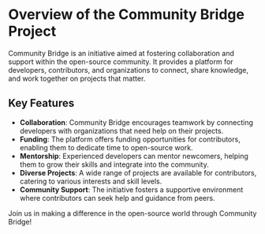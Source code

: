 # Overview of the Community Bridge Project

Community Bridge is an initiative aimed at fostering collaboration and support within the open-source community. It provides a platform for developers, contributors, and organizations to connect, share knowledge, and work together on projects that matter.

## Key Features

- **Collaboration**: Community Bridge encourages teamwork by connecting developers with organizations that need help on their projects.
- **Funding**: The platform offers funding opportunities for contributors, enabling them to dedicate time to open-source work.
- **Mentorship**: Experienced developers can mentor newcomers, helping them to grow their skills and integrate into the community.
- **Diverse Projects**: A wide range of projects are available for contributors, catering to various interests and skill levels.
- **Community Support**: The initiative fosters a supportive environment where contributors can seek help and guidance from peers.

Join us in making a difference in the open-source world through Community Bridge!